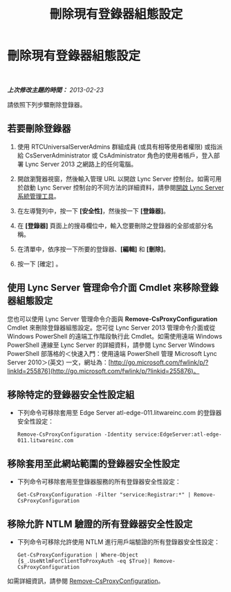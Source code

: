 ﻿---
title: 刪除現有登錄器組態設定
TOCTitle: 刪除現有登錄器組態設定
ms:assetid: ae43cd75-cae4-4f78-b037-779a2cdb583b
ms:mtpsurl: https://technet.microsoft.com/zh-tw/library/Gg182571(v=OCS.15)
ms:contentKeyID: 49291992
ms.date: 08/10/2015
mtps_version: v=OCS.15
ms.translationtype: HT
---

# 刪除現有登錄器組態設定

 

_**上次修改主題的時間：** 2013-02-23_

請依照下列步驟刪除登錄器。

## 若要刪除登錄器

1.  使用 RTCUniversalServerAdmins 群組成員 (或具有相等使用者權限) 或指派給 CsServerAdministrator 或 CsAdministrator 角色的使用者帳戶，登入部署 Lync Server 2013 之網路上的任何電腦。

2.  開啟瀏覽器視窗，然後輸入管理 URL 以開啟 Lync Server 控制台。如需可用於啟動 Lync Server 控制台的不同方法的詳細資料，請參閱[開啟 Lync Server 系統管理工具](lync-server-2013-open-lync-server-administrative-tools.md)。

3.  在左導覽列中，按一下 **\[安全性\]**，然後按一下 **\[登錄器\]**。

4.  在 **\[登錄器\]** 頁面上的搜尋欄位中，輸入您要刪除之登錄器的全部或部分名稱。

5.  在清單中，依序按一下所要的登錄器、**\[編輯\]** 和 **\[刪除\]**。

6.  按一下 \[確定\] 。

## 使用 Lync Server 管理命令介面 Cmdlet 來移除登錄器組態設定

您也可以使用 Lync Server 管理命令介面與 **Remove-CsProxyConfiguration** Cmdlet 來刪除登錄器組態設定。您可從 Lync Server 2013 管理命令介面或從 Windows PowerShell 的遠端工作階段執行此 Cmdlet。如需使用遠端 Windows PowerShell 連線至 Lync Server 的詳細資料，請參閱 Lync Server Windows PowerShell 部落格的＜快速入門：使用遠端 PowerShell 管理 Microsoft Lync Server 2010＞(英文) 一文，網址為：[http://go.microsoft.com/fwlink/p/?linkId=255876](http://go.microsoft.com/fwlink/p/?linkid=255876)。

## 移除特定的登錄器安全性設定組

  - 下列命令可移除套用至 Edge Server atl-edge-011.litwareinc.com 的登錄器安全性設定：
    
        Remove-CsProxyConfiguration -Identity service:EdgeServer:atl-edge-011.litwareinc.com

## 移除套用至此網站範圍的登錄器安全性設定

  - 下列命令可移除套用至登錄器服務的所有登錄器安全性設定：
    
        Get-CsProxyConfiguration -Filter "service:Registrar:*" | Remove-CsProxyConfiguration

## 移除允許 NTLM 驗證的所有登錄器安全性設定

  - 下列命令可移除允許使用 NTLM 進行用戶端驗證的所有登錄器安全性設定：
    
        Get-CsProxyConfiguration | Where-Object {$_.UseNtlmForClientToProxyAuth -eq $True}| Remove-CsProxyConfiguration

如需詳細資訊，請參閱 [Remove-CsProxyConfiguration](remove-csproxyconfiguration.md)。

